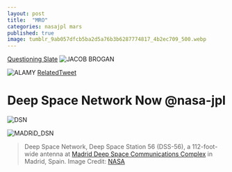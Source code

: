 ```yaml
---
layout: post
title:  "MRO"
categories: nasajpl mars
published: true
image: tumblr_9ab057dfcb5ba2d5a76b3b6287774817_4b2ec709_500.webp
---
```


[Questioning Slate](https://x.com/RicoThaka/status/1863340837003993509)
![JACOB BROGAN](https://pbs.twimg.com/media/GdvqRQIbUAAzDr3?format=jpg&name=large)

![ALAMY](https://media.gettyimages.com/id/458981575/photo/mariner-10-venus-murcury-mission.jpg?s=612x612&w=gi&k=20&c=oKe19g7rzI9CSBj9MINzMx_Y1cWIHiKoG5z_d8jVYXg=)
[RelatedTweet](https://x.com/thakasartu/status/1896995321508659670)
# Deep Space Network Now @nasa-jpl
![DSN](https://eyes.nasa.gov/apps/dsn-now/images/intro/deep-space-network-logo@2x.png)

<object type="text/html" data="https://eyes.nasa.gov/apps/dsn-now/dsn.html" style="height:500px;width:100%;" >
    </object>


![MADRiD_DSN](https://www.nasa.gov/wp-content/uploads/2023/08/madrid-dss-56-01.jpg)
>Deep Space Network, Deep Space Station 56 (DSS-56), a 112-foot-wide antenna at [Madrid Deep Space Communications Complex](https://www.mdscc.nasa.gov/index.php/en/start/) in Madrid, Spain. Image Credit: [NASA](https://plus.nasa.gov/series/)
